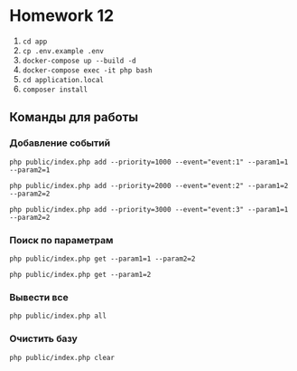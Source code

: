 # Homework 12

1. `cd app`
2. `cp .env.example .env`
3. `docker-compose up --build -d`
4. `docker-compose exec -it php bash`
5. `cd application.local`
6. `composer install`
 
## Команды для работы

### Добавление событий

`php public/index.php add --priority=1000 --event="event:1" --param1=1 --param2=1`

`php public/index.php add --priority=2000 --event="event:2" --param1=2 --param2=2`

`php public/index.php add --priority=3000 --event="event:3" --param1=1 --param2=2`

### Поиск по параметрам

`php public/index.php get --param1=1 --param2=2`

`php public/index.php get --param1=2`

### Вывести все

`php public/index.php all`

### Очистить базу

`php public/index.php clear`